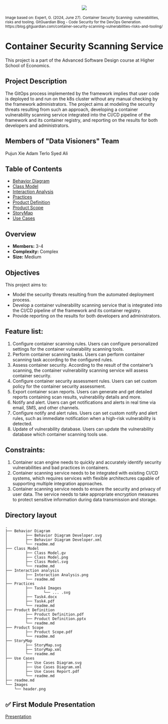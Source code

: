 <div align="center"> <img src="Ιmages/header.png"> </div>
</br>
<sup>Image based on: Expert, G. (2024, June 27). Container Security Scanning: vulnerabilities, risks and tooling. GitGuardian Blog - Code Security for the DevOps Generation. https://blog.gitguardian.com/container-security-scanning-vulnerabilities-risks-and-tooling/ </sup>

# Container Security Scanning Service
This project is a part of the Advanced Software Design course at Higher School of Economics.  

## Project Description
The GitOps process implemented by the framework implies that user code is deployed to and run on the k8s cluster without any manual checking by the framework administrators. The project aims at modeling the security threats resulting from such an approach, developing a container vulnerability scanning service integrated into the CI/CD pipeline of the framework and its container registry, and reporting on the results for both developers and administrators.

## Members of "Data Visioners" Team
Pujun Xie
Adam Terlo
Syed Ali

## Table of Contents

- [Behavior Diagram](/Behavior%20Diagram)
- [Class Model](/Class%20Model)
- [Interaction Analysis](/Interaction%20Analysis)
- [Practices](/Practices)
- [Product Definition](/Product%20Definition)
- [Product Scope](/Product%20Scope)
- [StoryMap](/StoryMap)
- [Use Cases](/Use%20Cases)




## Overview
- **Members:** 3-4
- **Complexity:** Complex
- **Size:** Medium

## Objectives
This project aims to:
- Model the security threats resulting from the automated deployment process.
- Develop a container vulnerability scanning service that is integrated into the CI/CD pipeline of the framework and its container registry.
- Provide reporting on the results for both developers and administrators.

## Feature list:
1. Configure container scanning rules. Users can configure personalized settings for the container vulnerability scanning tools.
2. Perform container scanning tasks. Users can perform container scanning task according to the configured rules.
3. Assess container security. According to the result of the container’s scanning, the container vulnerability scanning service will assess container security.
4. Configure container security assessment rules. Users can set custom policy for the container security assessment.
5. Export container scan reports. Users can generate and get detailed reports containing scan results, vulnerability details and more.
6. Notify and alert. Users can get notifications and alerts in real time via email, SMS, and other channels.
7. Configure notify and alert rules. Users can set custom notify and alert rules, such as immediate notification when a high-risk vulnerability is detected.
8. Update of vulnerability database. Users can update the vulnerability database which container scanning tools use.

## Constraints:
1. Container scan engine needs to quickly and accurately identify security vulnerabilities and bad practices in containers.
2. Container scanning service needs to be integrated with existing CI/CD systems, which requires services with flexible architectures capable of supporting multiple integration approaches.
3. Container scanning service needs to ensure the security and privacy of user data. The service needs to take appropriate encryption measures to protect sensitive information during data transmission and storage.


## Directory layout

```
.
├── Behavior Diagram
│		 ├── Behavior Diagram Developer.svg
│		 ├── Behavior Diagram Developer.xml
│		 └── readme.md
├── Class Model
│		 ├── Class Model.gv
│		 ├── Class Model.png
│		 ├── Class Model.svg
│		 └── readme.md
├── Interaction analysis
│		 ├── Interaction Analysis.png
│		 └── readme.md
├── Practices
│		 ├── Task4 Images
│		 │		 └── ... .svg
│		 ├── Task4.docx
│		 ├── Task4.pdf
│		 └── readme.md
├── Product Definition
│		 ├── Product Definition.pdf
│		 ├── Product Definition.pptx
│		 └── readme.md
├── Product Scope
│		 ├── Product Scope.pdf
│		 └── readme.md
├── StoryMap
│		 ├── StoryMap.svg
│		 ├── StoryMap.xml
│		 └── readme.md
├── Use Cases
│		 ├── Use Cases Diagram.svg
│		 ├── Use Cases Diagram.xml
│		 ├── Use Cases Report.pdf
│		 └── readme.md
├── readme.md
└── Ιmages
    └── header.png

```

## ✅ First Module Presentation
<a href="https://docs.google.com/presentation/d/1jYT2z8IW7d-pIBxl-vZMGDVw9JMwZKOG/edit?usp=sharing&ouid=114089356352736591781&rtpof=true&sd=true"> Presentation </a>

